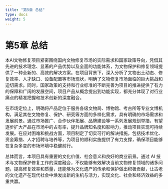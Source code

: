 ```yaml
---
title: "第5章 总结"
type: docs
weight: 5
---
```


# 第5章 总结

本AI文物修复项目紧密围绕国内文物修复市场的实际需求和国家政策导向，凭借其先进的技术理念、显著的产品优势以及全面的功能体系，为文物保护和修复领域提供了一种全新的、高效的解决方案。在项目背景下，深入分析了文物出土动态、修复效率、人才缺口、设备配置等市场现状，明确了文物修复市场面临的巨大挑战和迫切需求。同时，国家政策的支持和行业标准的不断完善为项目的推进提供了有力的保障和广阔的发展空间，项目产品从概念提出到功能实现，都充分体现了对行业痛点的精准把握和技术创新的深度融合。

在市场定位上，明确将产品定位于服务各级文物局、博物馆、考古所等专业文博机构，满足其在文物修复、保护、研究等方面的多样化需求，具有明确的市场需求和发展前景。通过市场推广、合作伙伴拓展、品牌建设等一系列发展规划举措，有望逐步扩大产品在市场中的占有率，提升品牌知名度和影响力，推动项目实现可持续发展。在应对困难和挑战方面，项目制定了切实可行的解决措施，包括技术优化、资金筹措、人才招聘与培养等，为项目的顺利实施提供了有力支撑，确保项目能够在复杂多变的市场环境中稳健前行。

总体而言，本项目具有重要的文化价值、社会意义和良好的商业前景。通过 AI 技术与文物保护修复工作的深度融合，不仅能够有效解决当前文物修复领域的诸多问题，提高修复效率和质量，还能够为文化遗产的传承和保护做出积极贡献，让古老的文化遗产在现代社会中焕发出新的生机与活力，实现文化、社会和经济效益的多重共赢。